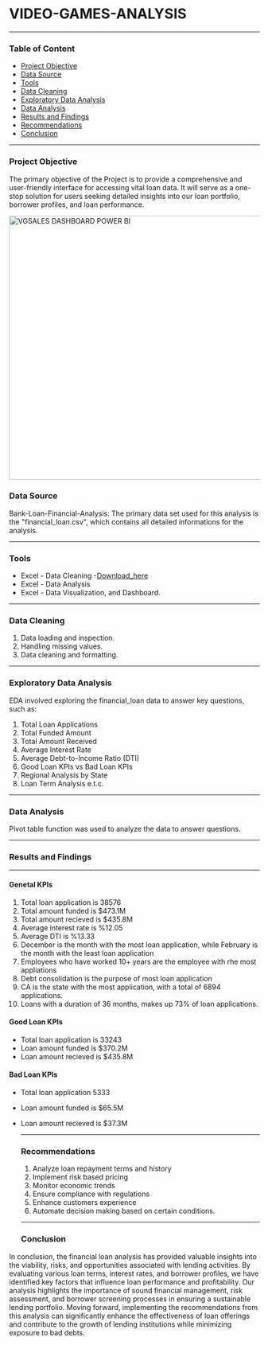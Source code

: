 # VIDEO-GAMES-ANALYSIS


---
### Table of Content
- [Project Objective](#project-objective)
- [Data Source](#data-source)
- [Tools](#tools)
- [Data Cleaning](#data-cleaning)
- [Exploratory Data Analysis](#exploratory-data-analysis)
- [Data Analysis](#data-analysis)
- [Results and Findings](#results-and-findings)
- [Recommendations](#recommendations)
- [Conclusion](#conclusion)
---
### Project Objective
The primary objective of the Project is to provide a comprehensive and user-friendly interface for accessing vital loan data. It will serve as a one-stop solution for users seeking detailed insights into our loan portfolio, borrower profiles, and loan performance.

<img width="920" height="531" alt="VGSALES DASHBOARD POWER BI" src="https://github.com/user-attachments/assets/6ee5ce54-6c36-4c0e-a690-eb742a0b4d9f" />


### Data Source
Bank-Loan-Financial-Analysis: The primary data set used for this analysis is the "financial_loan.csv", which contains all detailed informations for the analysis.

---
### Tools
- Excel - Data Cleaning
  -[Download_here](https://microsoft.com)
- Excel - Data Analysis
- Excel - Data Visualization, and Dashboard.

---
### Data Cleaning
 1. Data loading and inspection.
 2. Handling missing values.
 3. Data cleaning and formatting.

---  
### Exploratory Data Analysis
EDA involved exploring the financial_loan data to answer key questions, such as:
1.  Total Loan Applications
2.  Total Funded Amount
3.  Total Amount Received
4.  Average Interest Rate
5.  Average Debt-to-Income Ratio (DTI)
6.  Good Loan KPIs vs Bad Loan KPIs
7.  Regional Analysis by State
8.  Loan Term Analysis e.t.c.

---
### Data Analysis
Pivot table function was used to analyze the data to answer questions.

---
###  Results and Findings

---
#### Genetal KPIs
1. Total loan application is 38576
2. Total amount funded is $473.1M
3. Total amount recieved is $435.8M
4. Average interest rate is %12.05
5. Average DTI is %13.33
6. December is the month with the most loan application, while February is the month with the least loan application
7. Employees who have worked 10+ years are the employee with rhe most appliations
8. Debt consolidation is the purpose of most loan application
9. CA is the state with the most application, with a total of 6894 applications.
10. Loans with a duration of 36 months, makes up 73% of loan applications.

#### Good Loan KPIs
- Total loan application is 33243
- Loan amount funded is $370.2M
- Loan amount recieved is $435.8M

#### Bad Loan KPIs
- Total loan application 5333
- Loan amount funded is $65.5M
- Loan amount recieved is $37.3M
  

  ---
  ### Recommendations
  1. Analyze loan repayment terms and history
  2. Implement  risk based pricing
  3. Monitor economic trends
  4. Ensure compliance with regulations
  5. Enhance customers experience
  6. Automate decision making based on certain conditions.
 
  ---
  ### Conclusion
In conclusion, the financial loan analysis has provided valuable insights into the viability, risks, and opportunities associated with lending activities. By evaluating various loan terms, interest rates, and borrower profiles, we have identified key factors that influence loan performance and profitability. Our analysis highlights the importance of sound financial management, risk assessment, and borrower screening processes in ensuring a sustainable lending portfolio. Moving forward, implementing the recommendations from this analysis can significantly enhance the effectiveness of loan offerings and contribute to the growth of lending institutions while minimizing exposure to bad debts.
